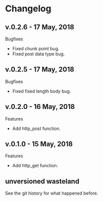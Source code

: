 # Changelog

## v.0.2.6 - 17 May, 2018

Bugfixes

- Fixed chunk point bug.
- Fixed post data type bug.

## v.0.2.5 - 17 May, 2018

Bugfixes

- Fixed fixed length body bug.

## v.0.2.0 - 16 May, 2018

Features

- Add http\_post function.

## v.0.1.0 - 15 May, 2018

Features

- Add http\_get function.

## unversioned wasteland

See the git history for what happened before.
